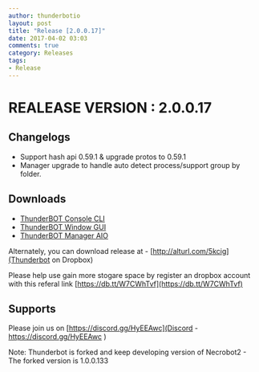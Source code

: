 ```yaml
---
author: thunderbotio
layout: post
title: "Release [2.0.0.17]"
date: 2017-04-02 03:03
comments: true
category: Releases
tags:
- Release
---
```


# REALEASE VERSION : 2.0.0.17

## Changelogs
- Support hash api 0.59.1 & upgrade protos to 0.59.1
- Manager upgrade to handle auto detect process/support group by folder.

## Downloads
- [ThunderBOT Console CLI](/releases/2.0.0.17/ThunderBOT.CLI.zip)
- [ThunderBOT Window GUI](/releases/2.0.0.17/ThunderBOT.Win.zip)
- [ThunderBOT Manager AIO](/releases/2.0.0.17/ThunderBOT.Manager.zip)

Alternately, you can download release at - [http://alturl.com/5kcig](Thunderbot on Dropbox)

Please help use gain more stogare space by register an dropbox account with this referal link [https://db.tt/W7CWhTvf](https://db.tt/W7CWhTvf)

## Supports

Please join us on [https://discord.gg/HyEEAwc](Discord - https://discord.gg/HyEEAwc )

Note: Thunderbot is forked and keep developing version of Necrobot2 - The forked version is 1.0.0.133
